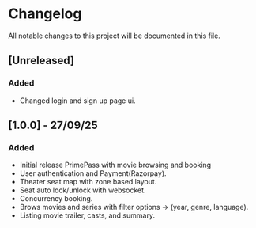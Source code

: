 # Changelog
All notable changes to this project will be documented in this file.

## [Unreleased]
### Added
- Changed login and sign up page ui.

## [1.0.0] - 27/09/25
### Added
- Initial release PrimePass with movie browsing and booking
- User authentication and Payment(Razorpay).
- Theater seat map with zone based layout.
- Seat auto lock/unlock with websocket.
- Concurrency booking.
- Brows movies and series with filter options -> (year, genre, language).
- Listing movie trailer, casts, and summary.